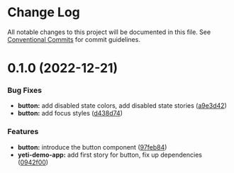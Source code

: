 # Change Log

All notable changes to this project will be documented in this file.
See [Conventional Commits](https://conventionalcommits.org) for commit guidelines.

# 0.1.0 (2022-12-21)

### Bug Fixes

-   **button:** add disabled state colors, add disabled state stories ([a9e3d42](https://personal/PavelPleshko/yeti-design/commits/a9e3d4206f18fa5039926e11c1eb58e16622feed))
-   **button:** add focus styles ([d438d74](https://personal/PavelPleshko/yeti-design/commits/d438d74099e86c0be3c0386a4e30ac3095fa3355))

### Features

-   **button:** introduce the button component ([97feb84](https://personal/PavelPleshko/yeti-design/commits/97feb848e271497aa09643497a1e6986e8a49112))
-   **yeti-demo-app:** add first story for button, fix up dependencies ([0942f00](https://personal/PavelPleshko/yeti-design/commits/0942f00c4830e86706c4bea463e8e05405915484))

